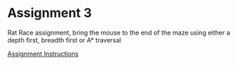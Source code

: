 # Assignment 3

Rat Race assignment, bring the mouse to the end of the maze using either a depth first, breadth first or A* traversal

[Assignment Instructions](https://gmierzwinski.github.io/bishops/cs321/resources/CS321_Assignment_3_Rat_Race.pdf)
